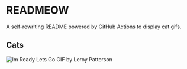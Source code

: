 # READMEOW

A self-rewriting README powered by GitHub Actions to display cat gifs.

## Cats

![Im Ready Lets Go GIF by Leroy Patterson](https://media1.giphy.com/media/CjmvTCZf2U3p09Cn0h/200.gif?cid=9acd02daict10bxlq7f83irfx3kat424ae54sueetap22w46&ep=v1_gifs_search&rid=200.gif&ct=g)

